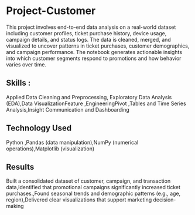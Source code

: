 # Project-Customer


This project involves end-to-end data analysis on a real-world dataset including customer profiles, ticket purchase history, device usage, campaign details, and status logs. The data is cleaned, merged, and visualized to uncover patterns in ticket purchases, customer demographics, and campaign performance. The notebook generates actionable insights into which customer segments respond to promotions and how behavior varies over time.

## Skills : 

Applied Data Cleaning and Preprocessing, Exploratory Data Analysis (EDA),Data VisualizationFeature ,EngineeringPivot ,Tables and Time Series Analysis,Insight Communication and Dashboarding

## Technology Used 

Python ,Pandas (data manipulation),NumPy (numerical operations),Matplotlib (visualization)

## Results 
Built a consolidated dataset of customer, campaign, and transaction data,Identified that promotional campaigns significantly increased ticket purchases.,Found seasonal trends and demographic patterns (e.g., age, region),Delivered clear visualizations that support marketing decision-making

